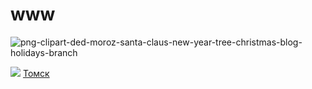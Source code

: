 # www
![png-clipart-ded-moroz-santa-claus-new-year-tree-christmas-blog-holidays-branch](https://user-images.githubusercontent.com/114472646/207257376-9aad76d6-c6cc-42a4-8b9c-8ac37727a474.png)

 <style>
.nav div {
    display: inline-block;
}
</style>

<div class="nav">
<div>
<img src="7b807920c17ad9252e2026bf-my-melody-hello-kitty.jpg" />
</div>
 
<div>
<!-- clock widget start -->
<script type="text/javascript"> var css_file=document.createElement("link"); css_file.setAttribute("rel","stylesheet"); css_file.setAttribute("type","text/css"); css_file.setAttribute("href","https://s.bookcdn.com//css/cl/bw-cl-sm1.css?v=0.0.1"); document.getElementsByTagName("head")[0].appendChild(css_file); </script> <div id="tw_24_1166402626"><div style="width:200px; height:px; margin: 0 auto;"><a href="https://nochi.com/time/tomsk-17430">Томск</a><br/></div></div> <script type="text/javascript"> function setWidgetData_1166402626(data){ if(typeof(data) != 'undefined' && data.results.length > 0) { for(var i = 0; i < data.results.length; ++i) { var objMainBlock = ''; var params = data.results[i]; objMainBlock = document.getElementById('tw_'+params.widget_type+'_'+params.widget_id); if(objMainBlock !== null) objMainBlock.innerHTML = params.html_code; } } } var clock_timer_1166402626 = -1; widgetSrc = "https://widgets.booked.net/time/info?ver=2;domid=589;type=24;id=1166402626;scode=26676;city_id=17430;wlangid=20;mode=1;details=0;background=f3f3f3;border_color=ffffff;color=000000;add_background=ffffff;add_color=333333;head_color=ffffff;border=1;transparent=0"; var widgetUrl = location.href; widgetSrc += '&ref=' + widgetUrl; var wstrackId = ""; if (wstrackId) { widgetSrc += ';wstrackId=' + wstrackId + ';' } var timeBookedScript = document.createElement("script"); timeBookedScript.setAttribute("type", "text/javascript"); timeBookedScript.src = widgetSrc; document.body.appendChild(timeBookedScript); </script>
<!-- clock widget end -->
</div>

</div>
